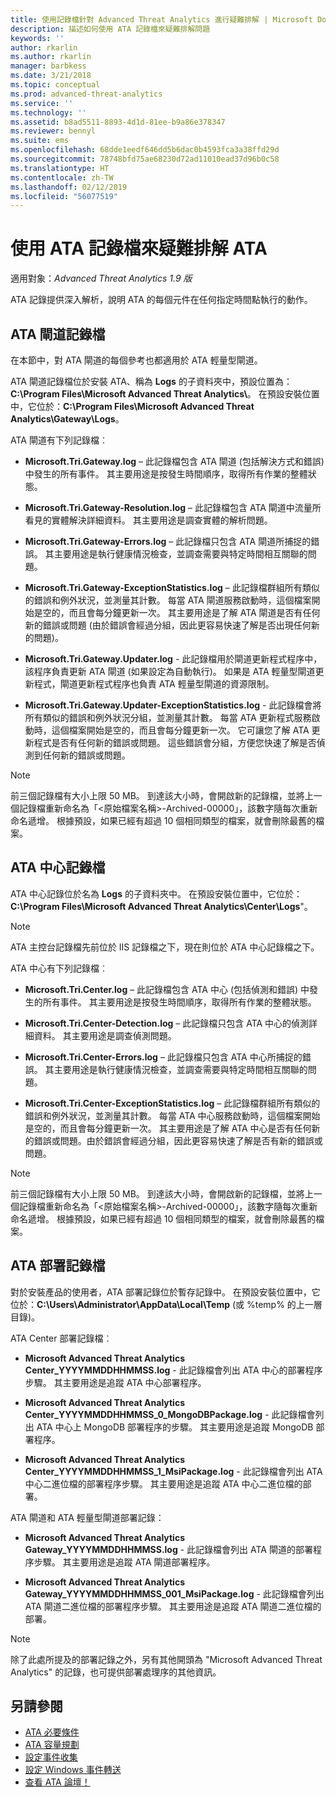 ```yaml
---
title: 使用記錄檔針對 Advanced Threat Analytics 進行疑難排解 | Microsoft Docs
description: 描述如何使用 ATA 記錄檔來疑難排解問題
keywords: ''
author: rkarlin
ms.author: rkarlin
manager: barbkess
ms.date: 3/21/2018
ms.topic: conceptual
ms.prod: advanced-threat-analytics
ms.service: ''
ms.technology: ''
ms.assetid: b8ad5511-8893-4d1d-81ee-b9a86e378347
ms.reviewer: bennyl
ms.suite: ems
ms.openlocfilehash: 68dde1eedf646dd5b6dac0b4593fca3a38ffd29d
ms.sourcegitcommit: 78748bfd75ae68230d72ad11010ead37d96b0c58
ms.translationtype: HT
ms.contentlocale: zh-TW
ms.lasthandoff: 02/12/2019
ms.locfileid: "56077519"
---
```

# <a name="troubleshooting-ata-using-the-ata-logs"></a>使用 ATA 記錄檔來疑難排解 ATA

適用對象：*Advanced Threat Analytics 1.9 版*

ATA 記錄提供深入解析，說明 ATA 的每個元件在任何指定時間點執行的動作。

## <a name="ata-gateway-logs"></a>ATA 閘道記錄檔
在本節中，對 ATA 閘道的每個參考也都適用於 ATA 輕量型閘道。 

ATA 閘道記錄檔位於安裝 ATA、稱為 **Logs** 的子資料夾中，預設位置為：**C:\Program Files\Microsoft Advanced Threat Analytics\\**。 在預設安裝位置中，它位於：**C:\Program Files\Microsoft Advanced Threat Analytics\Gateway\Logs**。

ATA 閘道有下列記錄檔︰

-   **Microsoft.Tri.Gateway.log** – 此記錄檔包含 ATA 閘道 (包括解決方式和錯誤) 中發生的所有事件。 其主要用途是按發生時間順序，取得所有作業的整體狀態。

-   **Microsoft.Tri.Gateway-Resolution.log** – 此記錄檔包含 ATA 閘道中流量所看見的實體解決詳細資料。 其主要用途是調查實體的解析問題。

-   **Microsoft.Tri.Gateway-Errors.log** – 此記錄檔只包含 ATA 閘道所捕捉的錯誤。 其主要用途是執行健康情況檢查，並調查需要與特定時間相互關聯的問題。

-   **Microsoft.Tri.Gateway-ExceptionStatistics.log** – 此記錄檔群組所有類似的錯誤和例外狀況，並測量其計數。
    每當 ATA 閘道服務啟動時，這個檔案開始是空的，而且會每分鐘更新一次。 其主要用途是了解 ATA 閘道是否有任何新的錯誤或問題 (由於錯誤會經過分組，因此更容易快速了解是否出現任何新的問題)。
-   **Microsoft.Tri.Gateway.Updater.log** - 此記錄檔用於閘道更新程式程序中，該程序負責更新 ATA 閘道 (如果設定為自動執行)。 如果是 ATA 輕量型閘道更新程式，閘道更新程式程序也負責 ATA 輕量型閘道的資源限制。
-   **Microsoft.Tri.Gateway.Updater-ExceptionStatistics.log** - 此記錄檔會將所有類似的錯誤和例外狀況分組，並測量其計數。 每當 ATA 更新程式服務啟動時，這個檔案開始是空的，而且會每分鐘更新一次。 它可讓您了解 ATA 更新程式是否有任何新的錯誤或問題。 這些錯誤會分組，方便您快速了解是否偵測到任何新的錯誤或問題。

> [!NOTE]
> 前三個記錄檔有大小上限 50 MB。 到達該大小時，會開啟新的記錄檔，並將上一個記錄檔重新命名為「&lt;原始檔案名稱&gt;-Archived-00000」，該數字隨每次重新命名遞增。 根據預設，如果已經有超過 10 個相同類型的檔案，就會刪除最舊的檔案。

## <a name="ata-center-logs"></a>ATA 中心記錄檔
ATA 中心記錄位於名為 **Logs** 的子資料夾中。 在預設安裝位置中，它位於：**C:\Program Files\Microsoft Advanced Threat Analytics\Center\Logs**"。
> [!Note]
> ATA 主控台記錄檔先前位於 IIS 記錄檔之下，現在則位於 ATA 中心記錄檔之下。

ATA 中心有下列記錄檔︰

-   **Microsoft.Tri.Center.log** – 此記錄檔包含 ATA 中心 (包括偵測和錯誤) 中發生的所有事件。 其主要用途是按發生時間順序，取得所有作業的整體狀態。

-   **Microsoft.Tri.Center-Detection.log** – 此記錄檔只包含 ATA 中心的偵測詳細資料。 其主要用途是調查偵測問題。

-   **Microsoft.Tri.Center-Errors.log** – 此記錄檔只包含 ATA 中心所捕捉的錯誤。 其主要用途是執行健康情況檢查，並調查需要與特定時間相互關聯的問題。

-   **Microsoft.Tri.Center-ExceptionStatistics.log** – 此記錄檔群組所有類似的錯誤和例外狀況，並測量其計數。
    每當 ATA 中心服務啟動時，這個檔案開始是空的，而且會每分鐘更新一次。 其主要用途是了解 ATA 中心是否有任何新的錯誤或問題。由於錯誤會經過分組，因此更容易快速了解是否有新的錯誤或問題。

> [!NOTE]
> 前三個記錄檔有大小上限 50 MB。 到達該大小時，會開啟新的記錄檔，並將上一個記錄檔重新命名為「&lt;原始檔案名稱&gt;-Archived-00000」，該數字隨每次重新命名遞增。 根據預設，如果已經有超過 10 個相同類型的檔案，就會刪除最舊的檔案。


## <a name="ata-deployment-logs"></a>ATA 部署記錄檔
對於安裝產品的使用者，ATA 部署記錄位於暫存記錄中。 在預設安裝位置中，它位於：**C:\Users\Administrator\AppData\Local\Temp** (或 %temp% 的上一層目錄)。

ATA Center 部署記錄檔︰

-   **Microsoft Advanced Threat Analytics Center_YYYYMMDDHHMMSS.log** - 此記錄檔會列出 ATA 中心的部署程序步驟。 其主要用途是追蹤 ATA 中心部署程序。

-   **Microsoft Advanced Threat Analytics Center_YYYYMMDDHHMMSS_0_MongoDBPackage.log** - 此記錄檔會列出 ATA 中心上 MongoDB 部署程序的步驟。 其主要用途是追蹤 MongoDB 部署程序。

-   **Microsoft Advanced Threat Analytics Center_YYYYMMDDHHMMSS_1_MsiPackage.log** - 此記錄檔會列出 ATA 中心二進位檔的部署程序步驟。 其主要用途是追蹤 ATA 中心二進位檔的部署。

ATA 閘道和 ATA 輕量型閘道部署記錄：

-   **Microsoft Advanced Threat Analytics Gateway_YYYYMMDDHHMMSS.log** - 此記錄檔會列出 ATA 閘道的部署程序步驟。 其主要用途是追蹤 ATA 閘道部署程序。

-   **Microsoft Advanced Threat Analytics Gateway_YYYYMMDDHHMMSS_001_MsiPackage.log** - 此記錄檔會列出 ATA 閘道二進位檔的部署程序步驟。 其主要用途是追蹤 ATA 閘道二進位檔的部署。


> [!NOTE] 
> 除了此處所提及的部署記錄之外，另有其他開頭為 "Microsoft Advanced Threat Analytics" 的記錄，也可提供部署處理序的其他資訊。


## <a name="see-also"></a>另請參閱
- [ATA 必要條件](ata-prerequisites.md)
- [ATA 容量規劃](ata-capacity-planning.md)
- [設定事件收集](configure-event-collection.md)
- [設定 Windows 事件轉送](configure-event-collection.md)
- [查看 ATA 論壇！](https://social.technet.microsoft.com/Forums/security/home?forum=mata)
